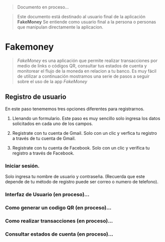 > Documento en proceso...
 

> Este documento  está  destinado al usuario final de la aplicación **FakeMoney**
> Se entiende como usuario final a la persona o personas que manipulan directamente la  aplicacion.  

# Fakemoney

> _FakeMoney_ es una aplicación que  permite realizar transacciones por medio de links o códigos QR, consultar tus estados de cuenta y monitorear el flujo de la moneda en relacion a tu banco.
> Es muy  fácil  de utilizar  a continuación  mostramos una serie de pasos a seguir sobre el uso de la app _FakeMoney_ 

## Registro de usuario


En este paso tenememos tres opciones diferentes para registrarnos.

	
 1. Llenando un formulario.
    Este paso es muy sencillo solo ingresa los datos solicitados en cada uno de los campos.

 2. Registrate con tu cuenta de Gmail.
    Solo con un clic y verfica tu registro a través  de tu cuenta de Gmail.

 3. Registrate con tu cuenta de Facebook.
    Solo con un clic y verifica tu registro  a través  de Facebook. 


### Iniciar sesión.

Solo ingresa tu nombre de usuario y  contraseña.
(Recuerda que este depende de tu  método de registro puede ser correo o numero de telefono).	

### Interfaz de Usuario (en proceso)...

### Como generar un codigo QR (en proceso)...

### Como realizar transacciones (en proceso)...

### Consultar estados de cuenta (en proceso)...

